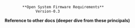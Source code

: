 ﻿
			**Open System Firmware Requirements**
			      Version-0.3


**Reference to other docs (deeper dive from these principals)**


